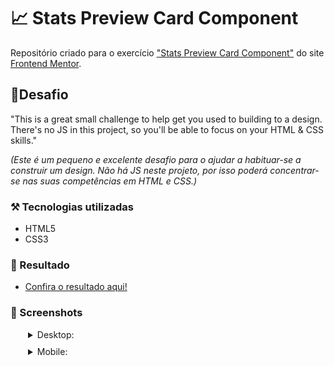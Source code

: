 # 📈 Stats Preview Card Component

Repositório criado para o exercício ["Stats Preview Card Component"](https://www.frontendmentor.io/challenges/stats-preview-card-component-8JqbgoU62) do site [Frontend Mentor](https://www.frontendmentor.io).

## 🎯Desafio

"This is a great small challenge to help get you used to building to a design. There's no JS in this project, so you'll be able to focus on your HTML & CSS skills."

*(Este é um pequeno e excelente desafio para o ajudar a habituar-se a construir um design. Não há JS neste projeto, por isso poderá concentrar-se nas suas competências em HTML e CSS.)*

### ⚒️ Tecnologias utilizadas 
- HTML5
- CSS3

### 🤩 Resultado

- [Confira o resultado aqui!](https://fem-vn-stats-preview-card.netlify.app/e)

### 📸 Screenshots

<details style="margin-left: 28px;">
  <summary style="margin-bottom: 10px;">Desktop:</summary>
  
  <img src="./solution/solution-desktop-screenshot.png" alt="Desktop solution screenshot" style="width: 400px;"></img>
     
</details>

<details style="margin-left: 28px;">
  <summary style="margin-bottom: 10px;">Mobile:</summary>
  
  <img src="./solution/solution-mobile-screenshot.png" alt="Mobile solution screenshot" style="height: 400px;"></img>

</details>